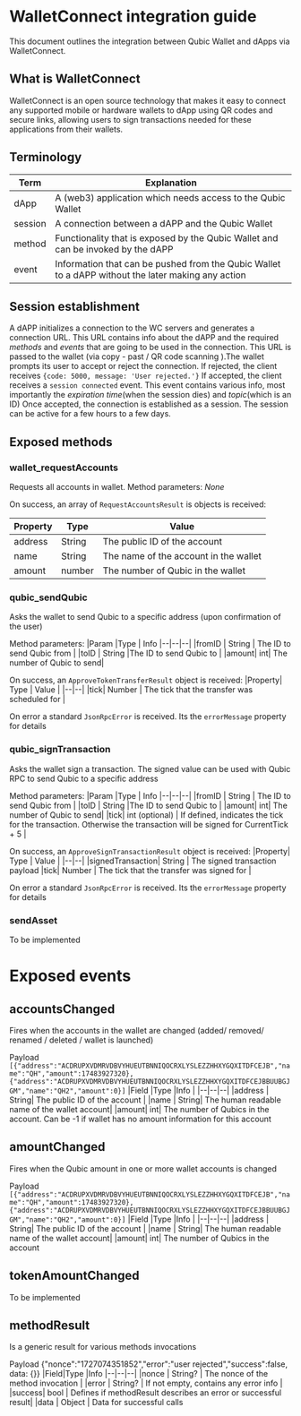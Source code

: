 # WalletConnect integration guide

This document outlines the integration between Qubic Wallet and dApps via WalletConnect.

## What is WalletConnect

WalletConnect is an open source technology that makes it easy to connect any supported mobile or hardware wallets to dApp using QR codes and secure links, allowing users to sign transactions needed for these applications from their wallets.

## Terminology

| Term    | Explanation                                                                                        |
| ------- | -------------------------------------------------------------------------------------------------- |
| dApp    | A (web3) application which needs access to the Qubic Wallet                                        |
| session | A connection between a dAPP and the Qubic Wallet                                                   |
| method  | Functionality that is exposed by the Qubic Wallet and can be invoked by the dAPP                   |
| event   | Information that can be pushed from the Qubic Wallet to a dAPP without the later making any action |

## Session establishment

A dAPP initializes a connection to the WC servers and generates a connection URL. This URL contains info about the dAPP and the required _methods_ and _events_ that are going to be used in the connection. This URL is passed to the wallet (via copy - past / QR code scanning ).The wallet prompts its user to accept or reject the connection.
If rejected, the client receives
`{code: 5000, message: 'User rejected.'}`
If accepted, the client receives a
`session connected` event. This event contains various info, most importantly the _expiration time_(when the session dies) and _topic_(which is an ID)
Once accepted, the connection is established as a session. The session can be active for a few hours to a few days.

## Exposed methods

### wallet_requestAccounts

Requests all accounts in wallet.
Method parameters: _None_

On success, an array of `RequestAccountsResult` is objects is received:

| Property | Type   | Value                                 |
| -------- | ------ | ------------------------------------- |
| address  | String | The public ID of the account          |
| name     | String | The name of the account in the wallet |
| amount   | number | The number of Qubic in the wallet     |

### qubic_sendQubic

Asks the wallet to send Qubic to a specific address (upon confirmation of the user)

Method parameters:
|Param |Type | Info
|--|--|--|
|fromID | String | The ID to send Qubic from |
|toID | String |The ID to send Qubic to |
|amount| int| The number of Qubic to send|

On success, an `ApproveTokenTransferResult` object is received:
|Property| Type | Value |
|--|--|
|tick| Number | The tick that the transfer was scheduled for |

On error a standard `JsonRpcError` is received. Its the `errorMessage` property for details

### qubic_signTransaction

Asks the wallet sign a transaction. The signed value can be used with Qubic RPC to send Qubic to a specific address

Method parameters:
|Param |Type | Info
|--|--|--|
|fromID | String | The ID to send Qubic from |
|toID | String |The ID to send Qubic to |
|amount| int| The number of Qubic to send|
|tick| int (optional) | If defined, indicates the tick for the transaction. Otherwise the transaction will be signed for CurrentTick + 5 |

On success, an `ApproveSignTransactionResult` object is received:
|Property| Type | Value |
|--|--|
|signedTransaction| String | The signed transaction payload
|tick| Number | The tick that the transfer was signed for |

On error a standard `JsonRpcError` is received. Its the `errorMessage` property for details

### sendAsset

To be implemented

# Exposed events

## accountsChanged

Fires when the accounts in the wallet are changed (added/ removed/ renamed / deleted / wallet is launched)

Payload
`[{"address":"ACDRUPXVDMRVDBVYHUEUTBNNIQOCRXLYSLEZZHHXYGQXITDFCEJB","name":"QH","amount":17483927320},{"address":"ACDRUPXVDMRVDBVYHUEUTBNNIQOCRXLYSLEZZHHXYGQXITDFCEJBBUUBGJGM","name":"QH2","amount":0}]`
|Field |Type |Info |
|--|--|--|
|address | String| The public ID of the account |
|name | String| The human readable name of the wallet account|
|amount| int| The number of Qubics in the account. Can be -1 if wallet has no amount information for this account

## amountChanged

Fires when the Qubic amount in one or more wallet accounts is changed

Payload
`[{"address":"ACDRUPXVDMRVDBVYHUEUTBNNIQOCRXLYSLEZZHHXYGQXITDFCEJB","name":"QH","amount":17483927320},{"address":"ACDRUPXVDMRVDBVYHUEUTBNNIQOCRXLYSLEZZHHXYGQXITDFCEJBBUUBGJGM","name":"QH2","amount":0}]`
|Field |Type |Info |
|--|--|--|
|address | String| The public ID of the account |
|name | String| The human readable name of the wallet account|
|amount| int| The number of Qubics in the account

## tokenAmountChanged

To be implemented

## methodResult

Is a generic result for various methods invocations

Payload
{"nonce":"1727074351852","error":"user rejected","success":false, data: {}}
|Field|Type |Info
|--|--|--|
|nonce | String? | The nonce of the method invocation |
|error | String? | If not empty, contains any error info |
|success| bool | Defines if methodResult describes an error or successful result|
|data | Object | Data for successful calls
